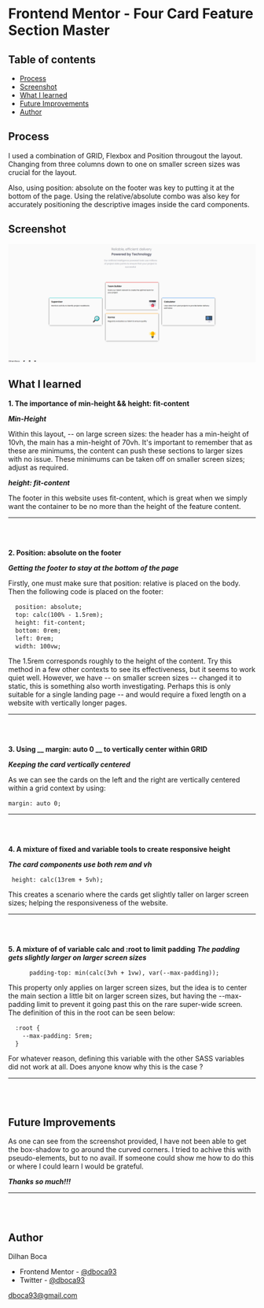 # Frontend Mentor - Four Card Feature Section Master

## Table of contents

- [Process](#process)
- [Screenshot](#screenshot)
- [What I learned](#what-i-learned)
- [Future Improvements](#future-improvments)
- [Author](#author)

## Process

 I used a combination of GRID, Flexbox and Position 
 througout the layout. Changing from three columns down 
 to one on smaller screen sizes was crucial for the layout. 

 Also, using position: absolute on the footer was key to putting it 
 at the bottom of the page. Using the relative/absolute combo 
 was also key for accurately positioning the descriptive images 
 inside the card components. 

## Screenshot

![](./images/website__screenshot__two.png)

## What I learned

**1. The importance of min-height && height: fit-content**

***Min-Height***

Within this layout, -- on large screen
sizes: the header has a min-height of 10vh, the main 
has a min-height of 70vh. It's important to remember that as these 
are minimums, the content can push these sections to larger sizes 
with no issue. These minimums can be taken off on smaller 
screen sizes; adjust as required. 

***height: fit-content***

The footer in this website uses fit-content, which is great when we 
simply want the container to be no more than the height of 
the feature content. 

---------------------------------------
<br>
<br>

**2. Position: absolute on the footer**

***Getting the footer to stay at the bottom of the page***

Firstly, one must make sure that position: relative is placed 
on the body. Then the following code is placed on the footer:

```
  position: absolute;
  top: calc(100% - 1.5rem); 
  height: fit-content;
  bottom: 0rem;
  left: 0rem;
  width: 100vw;
```
The 1.5rem corresponds roughly to the height of the content. Try 
this method in a few other contexts to see its effectiveness, but 
it seems to work quiet well. However, we have -- on smaller screen
sizes -- changed it to static, this is something also worth investigating. Perhaps this is only suitable for a single landing page -- and would require 
a fixed length on a website with vertically longer pages. 

---------------------------------------
<br>
<br>

**3. Using __ margin: auto 0 __ to vertically center within GRID**

***Keeping the card vertically centered***

As we can see the cards on the left and the right are vertically centered
within a grid context by using: 

```
margin: auto 0; 
```
---------------------------------------
<br>
<br>

**4. A mixture of fixed and variable tools to create responsive height**

***The card components use both rem and vh***

```
 height: calc(13rem + 5vh);
```
This creates a scenario where the cards get slightly taller on larger 
screen sizes; helping the responsiveness of the website.

---------------------------------------
<br>
<br>

**5. A mixture of of variable calc and :root to limit padding**
***The padding gets slightly larger on larger screen sizes***
```
      padding-top: min(calc(3vh + 1vw), var(--max-padding));
```
This property only applies on larger screen sizes, but the idea is to 
center the main section a little bit on larger screen sizes, but having 
the --max-padding limit to prevent it going past this on the rare 
super-wide screen. The definition of this in the root can be seen below:

```
  :root {
    --max-padding: 5rem; 
  }
```
For whatever reason, defining this variable with the other SASS variables
did not work at all. Does anyone know why this is the case ?

---------------------------------------
<br>
<br>

## Future Improvements

As one can see from the screenshot provided, I have not been able to get the 
box-shadow to go around the curved corners. I tried to achive this with 
pseudo-elements, but to no avail. If someone could show me how to do this 
or where I could learn I would be grateful. 

***Thanks so much!!!***

---------------------------------------
<br>
<br>

## Author 

Dilhan Boca

- Frontend Mentor - [@dboca93](https://www.frontendmentor.io/profile/dboca93)
- Twitter - [@dboca93](https://www.twitter.com/dboca93)

dboca93@gmail.com